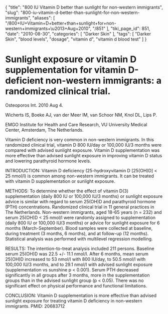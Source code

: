 {
    "title": "800 IU Vitamin D better than sunlight for non-western immigrants",
    "slug": "800-iu-vitamin-d-better-than-sunlight-for-non-western-immigrants",
    "aliases": [
        "/800+IU+Vitamin+D+better+than+sunlight+for+non-western+immigrants+\u2013+Aug+2010",
        "/851"
    ],
    "tiki_page_id": 851,
    "date": "2010-08-30",
    "categories": [
        "Darker Skin"
    ],
    "tags": [
        "Darker Skin",
        "blood levels",
        "dosage",
        "vitamin d",
        "vitamin d blood test"
    ]
}


# Sunlight exposure or vitamin D supplementation for vitamin D-deficient non-western immigrants: a randomized clinical trial.

Osteoporos Int. 2010 Aug 4.

Wicherts IS, Boeke AJ, van der Meer IM, van Schoor NM, Knol DL, Lips P.

EMGO Institute for Health and Care Research, VU University Medical Center, Amsterdam, The Netherlands.

Vitamin D deficiency is very common in non-western immigrants. In this randomized clinical trial, vitamin D 800 IU/day or 100,000 IU/3 months were compared with advised sunlight exposure. Vitamin D supplementation was more effective than advised sunlight exposure in improving vitamin D status and lowering parathyroid hormone levels.

INTRODUCTION: Vitamin D deficiency (25-hydroxyvitamin D <span>[25(OH)D]</span> < 25 nmol/l) is common among non-western immigrants. It can be treated with vitamin D supplementation or sunlight exposure.

METHODS: To determine whether the effect of vitamin D(3) supplementation (daily 800 IU or 100,000 IU/3 months) or sunlight exposure advice is similar with regard to serum 25(OH)D and parathyroid hormone (PTH) concentrations. Randomized clinical trial in 11 general practices in The Netherlands. Non-western immigrants, aged 18-65 years (n = 232) and serum 25(OH)D < 25 nmol/l were randomly assigned to supplementation (daily 800 IU or 100,000 IU/3 months) or advice for sunlight exposure for 6 months (March-September). Blood samples were collected at baseline, during treatment (3 months, 6 months), and at follow-up (12 months). Statistical analysis was performed with multilevel regression modelling.

RESULTS: The intention-to-treat analysis included 211 persons. Baseline serum 25(OH)D was 22.5 +/- 11.1 nmol/l. After 6 months, mean serum 25(OH)D increased to 53 nmol/l with 800 IU/day, to 50.5 nmol/l with 100,000 IU/3 months, and to 29.1 nmol/l with advised sunlight exposure (supplementation vs sunshine p < 0.001). Serum PTH decreased significantly in all groups after 3 months, more in the supplementation groups than in the advised sunlight group (p < 0.05). There was no significant effect on physical performance and functional limitations.

CONCLUSION: Vitamin D supplementation is more effective than advised sunlight exposure for treating vitamin D deficiency in non-western immigrants. PMID: 20683712